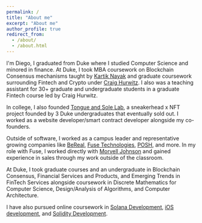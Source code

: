 ```yaml
---
permalink: /
title: "About me"
excerpt: "About me"
author_profile: true
redirect_from: 
  - /about/
  - /about.html
---
```


I'm Diego, I graduated from Duke where I studied Computer Science and minored in finance. At Duke, I took MBA coursework on Blockchain Consensus mechanisms taught
by [Kartik Nayak](https://users.cs.duke.edu/~kartik/) and graduate coursework surrounding Fintech and Crypto under [Craig Hurwitz](https://fintech.meng.duke.edu/faculty/craig-hurwitz). I also was a teaching assistant for 30+ graduate and undergraduate students in a graduate Fintech course led by
Craig Hurwitz. 

In college, I also founded [Tongue and Sole Lab](https://www.tongueandsolelab.com/), a sneakerhead x NFT project founded by 3 Duke undergraduates that eventually sold out. I worked as a website developer/smart contract developer alongside my co-founders.

Outside of software, I worked as a campus leader and representative growing companies like [BeReal](https://bereal.com/en/), [Fuse Technologies](https://www.fuseignited.com/), [POSH](https://posh.vip/), and more. In my role with Fuse, I worked directly with [Morvell Johnson](https://www.linkedin.com/in/morvell-johnson-8b044ab5/) and gained experience in sales through my work outside of the classroom.

At Duke, I took graduate courses and an undergraduate in Blockchain Consensus, Financial Services and Products, and Emerging Trends in FinTech Services alongside coursework
in Discrete Mathematics for Computer Science, Design/Analysis of Algorithms, and Computer Architecture.

I have also pursued online coursework in [Solana Development](https://www.udemy.com/course/solana-developer/), [iOS development](https://www.udemy.com/course/ios-13-app-development-bootcamp/), and [Solidity Development](https://www.udemy.com/course/ethereum-and-solidity-the-complete-developers-guide/).
